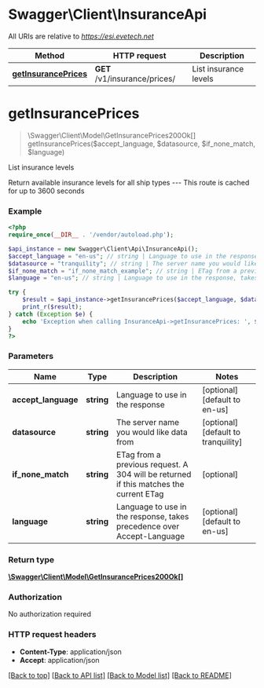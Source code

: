 # Swagger\Client\InsuranceApi

All URIs are relative to *https://esi.evetech.net*

Method | HTTP request | Description
------------- | ------------- | -------------
[**getInsurancePrices**](InsuranceApi.md#getInsurancePrices) | **GET** /v1/insurance/prices/ | List insurance levels


# **getInsurancePrices**
> \Swagger\Client\Model\GetInsurancePrices200Ok[] getInsurancePrices($accept_language, $datasource, $if_none_match, $language)

List insurance levels

Return available insurance levels for all ship types  ---  This route is cached for up to 3600 seconds

### Example
```php
<?php
require_once(__DIR__ . '/vendor/autoload.php');

$api_instance = new Swagger\Client\Api\InsuranceApi();
$accept_language = "en-us"; // string | Language to use in the response
$datasource = "tranquility"; // string | The server name you would like data from
$if_none_match = "if_none_match_example"; // string | ETag from a previous request. A 304 will be returned if this matches the current ETag
$language = "en-us"; // string | Language to use in the response, takes precedence over Accept-Language

try {
    $result = $api_instance->getInsurancePrices($accept_language, $datasource, $if_none_match, $language);
    print_r($result);
} catch (Exception $e) {
    echo 'Exception when calling InsuranceApi->getInsurancePrices: ', $e->getMessage(), PHP_EOL;
}
?>
```

### Parameters

Name | Type | Description  | Notes
------------- | ------------- | ------------- | -------------
 **accept_language** | **string**| Language to use in the response | [optional] [default to en-us]
 **datasource** | **string**| The server name you would like data from | [optional] [default to tranquility]
 **if_none_match** | **string**| ETag from a previous request. A 304 will be returned if this matches the current ETag | [optional]
 **language** | **string**| Language to use in the response, takes precedence over Accept-Language | [optional] [default to en-us]

### Return type

[**\Swagger\Client\Model\GetInsurancePrices200Ok[]**](../Model/GetInsurancePrices200Ok.md)

### Authorization

No authorization required

### HTTP request headers

 - **Content-Type**: application/json
 - **Accept**: application/json

[[Back to top]](#) [[Back to API list]](../../README.md#documentation-for-api-endpoints) [[Back to Model list]](../../README.md#documentation-for-models) [[Back to README]](../../README.md)

